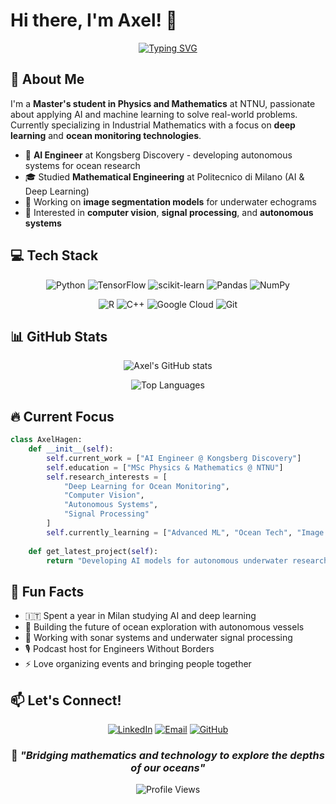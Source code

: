 # Hi there, I'm Axel! 👋

<div align="center">
  
[![Typing SVG](https://readme-typing-svg.herokuapp.com?font=Fira+Code&pause=1000&color=2E9EF7&center=true&vCenter=true&width=435&lines=AI+Engineer+%7C+ML+Researcher;Physics+%26+Mathematics+Student;Deep+Learning+Enthusiast;Ocean+Tech+Developer)](https://git.io/typing-svg)

</div>

## 🚀 About Me

I'm a **Master's student in Physics and Mathematics** at NTNU, passionate about applying AI and machine learning to solve real-world problems. Currently specializing in Industrial Mathematics with a focus on **deep learning** and **ocean monitoring technologies**.

- 🌊 **AI Engineer** at Kongsberg Discovery - developing autonomous systems for ocean research
- 🎓 Studied **Mathematical Engineering** at Politecnico di Milano (AI & Deep Learning)
- 🔬 Working on **image segmentation models** for underwater echograms
- 🎯 Interested in **computer vision**, **signal processing**, and **autonomous systems**

## 💻 Tech Stack

<div align="center">

![Python](https://img.shields.io/badge/python-3670A8?style=for-the-badge&logo=python&logoColor=ffdd54)
![TensorFlow](https://img.shields.io/badge/TensorFlow-%23FF6F00.svg?style=for-the-badge&logo=TensorFlow&logoColor=white)
![scikit-learn](https://img.shields.io/badge/scikit--learn-%23F7931E.svg?style=for-the-badge&logo=scikit-learn&logoColor=white)
![Pandas](https://img.shields.io/badge/pandas-%23150458.svg?style=for-the-badge&logo=pandas&logoColor=white)
![NumPy](https://img.shields.io/badge/numpy-%23013243.svg?style=for-the-badge&logo=numpy&logoColor=white)

![R](https://img.shields.io/badge/r-%23276DC3.svg?style=for-the-badge&logo=r&logoColor=white)
![C++](https://img.shields.io/badge/c++-%2300599C.svg?style=for-the-badge&logo=c%2B%2B&logoColor=white)
![Google Cloud](https://img.shields.io/badge/GoogleCloud-%234285F4.svg?style=for-the-badge&logo=google-cloud&logoColor=white)
![Git](https://img.shields.io/badge/git-%23F05033.svg?style=for-the-badge&logo=git&logoColor=white)

</div>

## 📊 GitHub Stats

<div align="center">
  
![Axel's GitHub stats](https://github-readme-stats.vercel.app/api?username=axelfhagen&show_icons=true&theme=tokyonight&hide_border=true&bg_color=0D1117)

![Top Languages](https://github-readme-stats.vercel.app/api/top-langs/?username=axelfhagen&layout=compact&theme=tokyonight&hide_border=true&bg_color=0D1117)

</div>

## 🔥 Current Focus

```python
class AxelHagen:
    def __init__(self):
        self.current_work = ["AI Engineer @ Kongsberg Discovery"]
        self.education = ["MSc Physics & Mathematics @ NTNU"]
        self.research_interests = [
            "Deep Learning for Ocean Monitoring",
            "Computer Vision",
            "Autonomous Systems",
            "Signal Processing"
        ]
        self.currently_learning = ["Advanced ML", "Ocean Tech", "Image Segmentation"]
    
    def get_latest_project(self):
        return "Developing AI models for autonomous underwater research vessels 🌊"
```

## 🌟 Fun Facts

- 🇮🇹 Spent a year in Milan studying AI and deep learning
- 🤖 Building the future of ocean exploration with autonomous vessels
- 📡 Working with sonar systems and underwater signal processing
- 🎙️ Podcast host for Engineers Without Borders
- ⚡ Love organizing events and bringing people together

## 📫 Let's Connect!

<div align="center">

[![LinkedIn](https://img.shields.io/badge/LinkedIn-%230077B5.svg?style=for-the-badge&logo=linkedin&logoColor=white)](https://linkedin.com/in/axelhagen/)
[![Email](https://img.shields.io/badge/Email-D14836?style=for-the-badge&logo=gmail&logoColor=white)](mailto:axel.hagen@hotmail.com)
[![GitHub](https://img.shields.io/badge/GitHub-%23121011.svg?style=for-the-badge&logo=github&logoColor=white)](https://github.com/axelfhagen)

</div>

<div align="center">
  
### 💭 *"Bridging mathematics and technology to explore the depths of our oceans"*

![Profile Views](https://komarev.com/ghpvc/?username=axelfhagen&color=brightgreen&style=flat-square)

</div>
